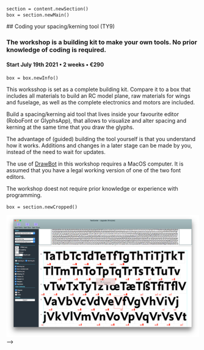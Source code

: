 <!-- TY9 -->

~~~
section = content.newSection()
box = section.newMain()
~~~
<a name="TY9"/>
## Coding your spacing/kerning tool <span class="wcode">(TY9)</span>

### The workshop is a building kit to make your own tools. No prior knowledge of coding is required.

#### Start July 19<span class="sup">th</span> 2021 • 2 weeks • €290

~~~
box = box.newInfo()
~~~

This worksshop is set as a complete building kit. Compare it to a box that includes all materials to build an RC model plane, raw materials for wings and fuselage, as well as the complete electronics and motors are included. 

Build a spacing/kerning aid tool that lives inside your favourite editor (RoboFont or GlyphsApp), that allows to visualize and alter spacing and kerning at the same time that you draw the glyphs. 

The advantage of (guided) building the tool yourself is that you understand how it works. Additions and changes in a later stage can be made by you, instead of the need to wait for updates. 

The use of <a href="http://drawbot.com" target="external">DrawBot</a> in this workshop requires a MacOS computer.
It is assumed that you have a legal working version of one of the two font editors.

The workshop doest not require prior knowledge or experience with programming.

~~~
box = section.newCropped()
~~~

![cover y=center](images/TCTool01.png)
-->


